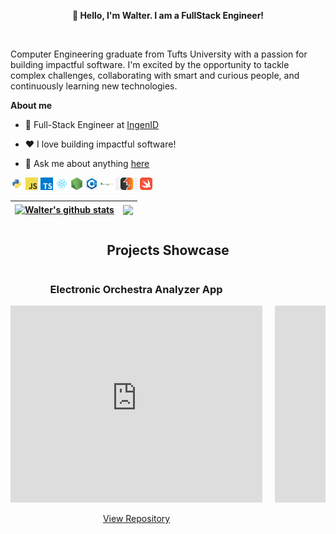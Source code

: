 <p align="center"><strong>👋 Hello, I'm Walter. I am a FullStack Engineer!</strong></p>

<br />

Computer Engineering graduate from Tufts University with a passion for building impactful software. I'm excited by the opportunity to tackle complex challenges, collaborating with smart and curious people, and continuously learning new technologies.

**About me**

- 💼 Full-Stack Engineer at [IngenID](https://www.ingenid.com/)

- ❤️ I love building impactful software!

- 💬 Ask me about anything [here](https://walter254.github.io/myCv/)

<code><img height="20" alt="python" src="https://raw.githubusercontent.com/github/explore/80688e429a7d4ef2fca1e82350fe8e3517d3494d/topics/python/python.png"></code>
<code><img height="20" alt="javascript" src="https://raw.githubusercontent.com/github/explore/80688e429a7d4ef2fca1e82350fe8e3517d3494d/topics/javascript/javascript.png"></code>
<code><img height="20" alt="typescript" src="https://raw.githubusercontent.com/github/explore/80688e429a7d4ef2fca1e82350fe8e3517d3494d/topics/typescript/typescript.png"></code>
<code><img height="20" alt="react" src="https://raw.githubusercontent.com/github/explore/80688e429a7d4ef2fca1e82350fe8e3517d3494d/topics/react/react.png"></code>
<code><img height="20" alt="nodejs" src="https://raw.githubusercontent.com/github/explore/80688e429a7d4ef2fca1e82350fe8e3517d3494d/topics/nodejs/nodejs.png"></code>
<code><img height="20" alt="c++" src="/images/cpp_img.png"></code>
<code><img height="20" alt="mongodb" src="https://raw.githubusercontent.com/github/explore/80688e429a7d4ef2fca1e82350fe8e3517d3494d/topics/mongodb/mongodb.png"></code>
<code><img height="20" alt="burpsuite" src="/images/burb_suite_img.png"></code>
<code><img height="20" alt="swift" src="https://raw.githubusercontent.com/github/explore/80688e429a7d4ef2fca1e82350fe8e3517d3494d/topics/swift/swift.png"></code>

| <a href="https://github.com/Walter254"><img align="center" src="https://github-readme-stats.vercel.app/api?username=Walter254&show_icons=true&include_all_commits=true&theme=buefy&hide_border=true" alt="Walter's github stats" /></a> | <a href="https://github.com/Walter254"><img align="center" src="https://github-readme-stats.vercel.app/api/top-langs/?username=Walter254&layout=compact&theme=buefy&hide_border=true" /></a> |
| ------------- | ------------- |

<!-- Carousel Section for Loom Videos -->
<div style="text-align: center; margin-top: 40px;">
    <h2>Projects Showcase</h2>
    <div class="carousel" style="display: flex; overflow-x: auto; scroll-snap-type: x mandatory;">
        <div style="flex: none; width: 80%; margin: 0 10px; scroll-snap-align: start;">
            <h3>Electronic Orchestra Analyzer App</h3>
            <iframe width="100%" height="315" src="https://www.loom.com/share/10867652fb454b52ad407bb06413d982?sid=728147e4-92a5-4dda-9a26-a57a91e697ba" frameborder="0" allowfullscreen></iframe>
            <p><a href="https://github.com/Walter254/ElectronicOrchestraAnalyzerApp?tab=readme-ov-file" target="_blank">View Repository</a></p>
        </div>
        <div style="flex: none; width: 80%; margin: 0 10px; scroll-snap-align: start;">
            <h3>SubletTufts App</h3>
            <iframe width="100%" height="315" src="https://www.loom.com/share/b1086af644434a60876d3935fab8ac26?sid=9eb661f3-410f-4e78-83cb-7101687cc33f" frameborder="0" allowfullscreen></iframe>
            <p><a href="https://github.com/Walter254/SubletTuftsApp?tab=readme-ov-file" target="_blank">View Repository</a></p>
        </div>
        <!-- Add more projects as needed -->
    </div>
</div>
<!-- End of Carousel Section -->

